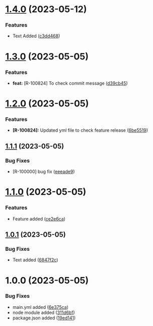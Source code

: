 # [1.4.0](https://github.com/DibyadarshiDas-qidc/Semantic_release/compare/v1.3.0...v1.4.0) (2023-05-12)


### Features

* Text Added ([c3dd468](https://github.com/DibyadarshiDas-qidc/Semantic_release/commit/c3dd4683c704ffb168f68bee73f7e7ab85b54d02))

# [1.3.0](https://github.com/DibyadarshiDas-qidc/Semantic_release/compare/v1.2.0...v1.3.0) (2023-05-05)


### Features

* **feat:** [R-100824] To check commit message ([d39cb45](https://github.com/DibyadarshiDas-qidc/Semantic_release/commit/d39cb456725b0881fee578725a80a7027f9c4be6))

# [1.2.0](https://github.com/DibyadarshiDas-qidc/Semantic_release/compare/v1.1.1...v1.2.0) (2023-05-05)


### Features

* **[R-100824]:** Updated yml file to check feature release ([6be5519](https://github.com/DibyadarshiDas-qidc/Semantic_release/commit/6be5519da3ed0c4b90907478d88de6c26cb067be))

## [1.1.1](https://github.com/DibyadarshiDas-qidc/Semantic_release/compare/v1.1.0...v1.1.1) (2023-05-05)


### Bug Fixes

* [R-100000] bug fix ([eeeade9](https://github.com/DibyadarshiDas-qidc/Semantic_release/commit/eeeade9688bbfb0e51237b52df19fced5d69e4db))

# [1.1.0](https://github.com/DibyadarshiDas-qidc/Semantic_release/compare/v1.0.1...v1.1.0) (2023-05-05)


### Features

* Feature added ([ce2e6ca](https://github.com/DibyadarshiDas-qidc/Semantic_release/commit/ce2e6cac2a27fb85a9b46e831258cce4f2841906))

## [1.0.1](https://github.com/DibyadarshiDas-qidc/Semantic_release/compare/v1.0.0...v1.0.1) (2023-05-05)


### Bug Fixes

* Text added ([6847f2c](https://github.com/DibyadarshiDas-qidc/Semantic_release/commit/6847f2ccbaa97a39cd1b8c0ae7ba6a113b6ada3f))

# 1.0.0 (2023-05-05)


### Bug Fixes

* main.yml added ([6e375ca](https://github.com/DibyadarshiDas-qidc/Semantic_release/commit/6e375cac4241eaf0003069f4acbf629389c5cfcb))
* node module added ([311d6b1](https://github.com/DibyadarshiDas-qidc/Semantic_release/commit/311d6b161a81c48dff7b6e0d38a7ac5b44815367))
* package.json added ([19ed141](https://github.com/DibyadarshiDas-qidc/Semantic_release/commit/19ed14143253107b6dbb7bb7dffd95664142b8be))
